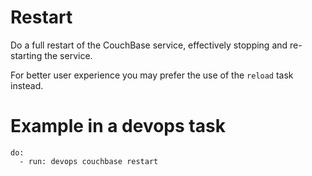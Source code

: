 # Restart

Do a full restart of the CouchBase service, effectively stopping and re-starting the service.

For better user experience you may prefer the use of the `reload` task instead.

# Example in a devops task

    do:
      - run: devops couchbase restart
